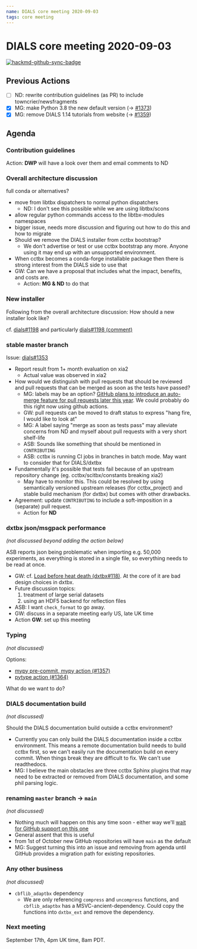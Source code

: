 ```yaml
---
name: DIALS core meeting 2020-09-03
tags: core meeting
---
```


# DIALS core meeting 2020-09-03

[![hackmd-github-sync-badge](https://hackmd.io/neD1FZzORRKu17p48o3jdA/badge)](https://hackmd.io/neD1FZzORRKu17p48o3jdA)

## Previous Actions

* [ ] ND: rewrite contribution guidelines (as PR) to include towncrier/newsfragments
* [x] MG: make Python 3.8 the new default version (→ [#1373](https://github.com/dials/dials/pull/1373))
* [x] MG: remove DIALS 1.14 tutorials from website (→ [#1359](https://github.com/dials/dials/pull/1359))

## Agenda

### Contribution guidelines

Action: **DWP** will have a look over them and email comments to ND

### Overall architecture discussion

full conda or alternatives?

* move from libtbx dispatchers to normal python dispatchers
    * ND: I don't see this possible while we are using libtbx/scons
* allow regular python commands access to the libtbx-modules namespaces
* bigger issue, needs more discussion and figuring out how to do this and how to migrate
* Should we remove the DIALS installer from cctbx bootstrap?
    * We don't advertise or test or use cctbx bootstrap any more. Anyone using it may end up with an unsupported environment.
* When cctbx becomes a conda-forge installable package then there is strong interest from the DIALS side to use that
* GW: Can we have a proposal that includes what the impact, benefits, and costs are.
    * Action: **MG & ND** to do that

### New installer

Following from the overall architecture discussion: How should a new installer look like?

cf. [dials#1198](https://github.com/dials/dials/pull/1198) and particularly [dials#1198 (comment)](https://github.com/dials/dials/pull/1198#issuecomment-645973882)

### stable master branch

Issue: [dials#1353](https://github.com/dials/dials/issues/1353)

* Report result from 1+ month evaluation on xia2
    * Actual value was observed in xia2
* How would we distinguish with pull requests that should be reviewed and pull requests that can be merged as soon as the tests have passed?
    * MG: labels may be an option? [GitHub plans to introduce an auto-merge feature for pull requests later this year](https://github.com/github/roadmap/issues/107). We could probably do this right now using github actions.
    * GW: pull requests can be moved to draft status to express "hang fire, I would like to look at"
    * MG: A label saying "merge as soon as tests pass" may alleviate concerns from ND and myself about pull requests with a very short shelf-life
    * ASB: Sounds like something that should be mentioned in `CONTRIBUTING`
    * ASB: cctbx is running CI jobs in branches in batch mode. May want to consider that for DIALS/dxtbx
* Fundamentally it's possible that tests fail because of an upstream repository change (eg. cctbx/scitbx/constants breaking xia2)
    * May have to monitor this. This could be resolved by using semantically versioned upstream releases (for cctbx_project) and stable build mechanism (for dxtbx) but comes with other drawbacks.
* Agreement: update `CONTRIBUTING` to include a soft-imposition in a (separate) pull request.
    * Action for **ND**

### dxtbx json/msgpack performance
*(not discussed beyond adding the action below)*

ASB reports json being problematic when importing e.g. 50,000 experiments, as everything is stored in a single file, so everything needs to be read at once.

* GW: cf. [Load before heat death (dxtbx#118)](https://github.com/cctbx/dxtbx/pull/118). At the core of it are bad design choices in dxtbx.
* Future discussion topics:
    1. treatment of large serial datasets
    2. using an HDF5 backend for reflection files
* ASB: I want `check_format` to go away.
* GW: discuss in a separate meeting early US, late UK time
* Action **GW**: set up this meeting

### Typing
*(not discussed)*

Options:
* [mypy pre-commit, mypy action (#1357)](https://github.com/dials/dials/pull/1357)
* [pytype action (#1364)](https://github.com/dials/dials/issues/1364)

What do we want to do?

### DIALS documentation build
*(not discussed)*

Should the DIALS documentation build outside a cctbx environment?

* Currently you can only build the DIALS documentation inside a cctbx environment. This means a remote documentation build needs to build cctbx first, so we can't easily run the documentation build on every commit. When things break they are difficult to fix. We can't use readthedocs.
* MG: I believe the main obstacles are three cctbx Sphinx plugins that may need to be extracted or removed from DIALS documentation, and some phil parsing logic.

### renaming `master` branch → `main`
*(not discussed)*

* Nothing much will happen on this any time soon - either way we'll [wait for GitHub support on this one](https://github.com/github/renaming)
* General assent that this is useful
* from 1st of October new GitHub repositories will have `main` as the default
* MG: Suggest turning this into an issue and removing from agenda until GitHub provides a migration path for existing repositories.

### Any other business
*(not discussed)*

* `cbflib_adaptbx` dependency
    * We are only referencing `compress` and `uncompress` functions, and `cbflib_adaptbx` has a MSVC-ancient-dependency. Could copy the functions into `dxtbx_ext` and remove the dependency.

### Next meeting

September 17th, 4pm UK time, 8am PDT.